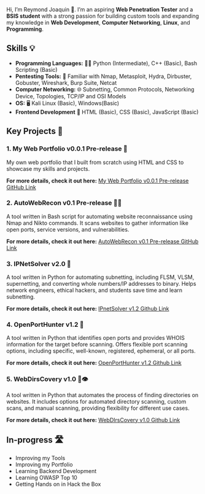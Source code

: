 Hi, I’m Reymond Joaquin 👋. I’m an aspiring **Web Penetration Tester** and a **BSIS student** with a strong passion for building custom tools and expanding my knowledge in **Web Development**, **Computer Networking**, **Linux**, and **Programming**.

## Skills 💡
- **Programming Languages:** 🧑‍💻  Python (Intermediate), C++ (Basic), Bash Scripting (Basic)
- **Pentesting Tools:** 🔧 Familiar with Nmap, Metasploit, Hydra, Dirbuster, Gobuster, Wireshark, Burp Suite, Netcat
- **Computer Networking:** 🌐 Subnetting, Common Protocols, Networking Device, Topologies, TCP/IP and OSI Models
- **OS:** 🖥️ Kali Linux (Basic), Windows(Basic)
- **Frontend Development** 🎨  HTML (Basic), CSS (Basic), JavaScript (Basic)

## Key Projects 🔑

### 1. My Web Portfolio v0.0.1 Pre-release 🎨 
My own web portfolio that I built from scratch using HTML and CSS to showcase my skills and projects.

**For more details, check it out here:**
[My Web Portfolio v0.0.1 Pre-release GitHub Link](https://github.com/R3ym0nd0/Front-end_Development/tree/main/Portfolio/MyWebPortfolio%20(v0.0.1))

### 2. AutoWebRecon v0.1 Pre-release 🕵️‍♂️
A tool written in Bash script for automating website reconnaissance using Nmap and Nikto commands. It scans websites to gather information like open ports, service versions, and vulnerabilities.

**For more details, check it out here:**
[AutoWebRecon v0.1 Pre-release GitHub Link](https://github.com/R3ym0nd0/Bash-Resources/tree/main/AutoWebRecon/AutoWebRecon%20(pre-release))

### 3. IPNetSolver v2.0 🔢 
A tool written in Python for automating subnetting, including FLSM, VLSM, supernetting, and converting whole numbers/IP addresses to binary. Helps network engineers, ethical hackers, and students save time and learn subnetting.

**For more details, check it out here:**
[IPnetSolver v1.2 Github Link](https://github.com/R3ym0nd0/Python-Resources/tree/main/MyToolBox/IPnetSolver/IPnetSolver_v2.0)

### 4. OpenPortHunter v1.2 👀
A tool written in Python that identifies open ports and provides WHOIS information for the target before scanning. Offers flexible port scanning options, including specific, well-known, registered, ephemeral, or all ports.

**For more details, check it out here:**
[OpenPortHunter v1.2 Github Link](https://github.com/R3ym0nd0/Python-Resources/tree/main/MyToolBox/OpenPortHunter/OpenPortHunter%20(1.2))

### 5. WebDirsCovery v1.0 📂👁️
A tool written in Python that automates the process of finding directories on websites. It includes options for automated directory scanning, custom scans, and manual scanning, providing flexibility for different use cases.

**For more details, check it out here:**
[WebDIrsCovery v1.0 Github Link](https://github.com/R3ym0nd0/Python-Resources/tree/main/MyToolBox/WebDirsCovery/WebDirsCovery%20(1.0))

## In-progress 🛣️

- Improving my Tools
- Improving my Portfolio
- Learning Backend Development
- Learning OWASP Top 10
- Getting Hands on in Hack the Box 

<!---
R3ym0nd0/R3ym0nd0 is a ✨ special ✨ repository because its `README.md` (this file) appears on your GitHub profile.
You can click the Preview link to take a look at your changes.
--->
